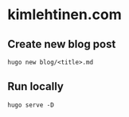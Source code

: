 # kimlehtinen.com

## Create new blog post
```
hugo new blog/<title>.md
```

## Run locally
```
hugo serve -D
```
